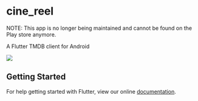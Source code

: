 # cine_reel
NOTE: This app is no longer being maintained and cannot be found on the Play store anymore. 

A Flutter TMDB client for Android 

![](cineReel.gif)

## Getting Started

For help getting started with Flutter, view our online
[documentation](https://flutter.io/).
